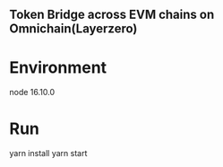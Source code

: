 ## Token Bridge across EVM chains on Omnichain(Layerzero)

# Environment
node 16.10.0

# Run 
yarn install
yarn start